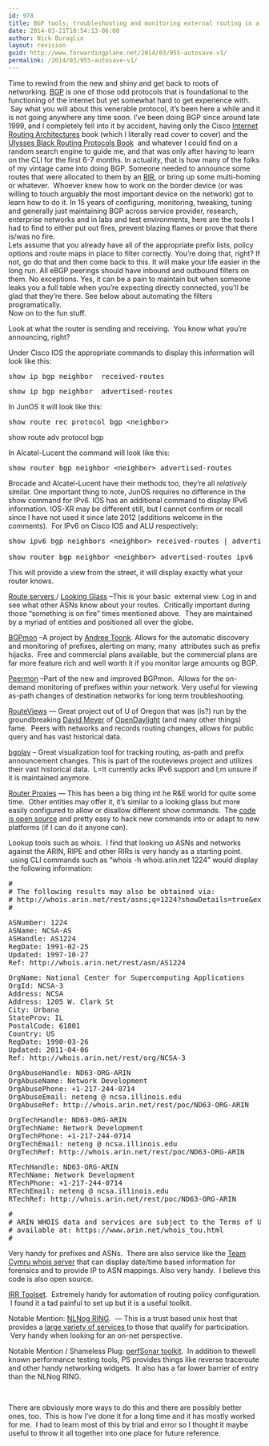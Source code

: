 ```yaml
---
id: 978
title: BGP tools; troubleshooting and monitoring external routing in a nutshell
date: 2014-03-21T10:54:13-06:00
author: Nick Buraglio
layout: revision
guid: http://www.forwardingplane.net/2014/03/955-autosave-v1/
permalink: /2014/03/955-autosave-v1/
---
```

Time to rewind from the new and shiny and get back to roots of networking. <a href="http://en.wikipedia.org/wiki/Border_Gateway_Protocol" target="_blank">BGP</a> is one of those odd protocols that is foundational to the functioning of the internet but yet somewhat hard to get experience with.  Say what you will about this venerable protocol, it&#8217;s been here a while and it is not going anywhere any time soon. I&#8217;ve been doing BGP since around late 1999, and I completely fell into it by accident, having only the Cisco <a href="http://www.amazon.com/Internet-Routing-Architectures-2nd-Edition/dp/157870233X" target="_blank">Internet Routing Architectures</a> book (which I literally read cover to cover) and the <a href="http://www.amazon.com/IP-Routing-Protocols-OSPF-Cisco/dp/0130142484/ref=la_B001HCXUMA_1_1?s=books&ie=UTF8&qid=1395373752&sr=1-1" target="_blank">Ulysses Black Routing Protocols Book</a>  and whatever I could find on a random search engine to guide me, and that was only after having to learn on the CLI for the first 6-7 months. In actuality, that is how many of the folks of my vintage came into doing BGP. Someone needed to announce some routes that were allocated to them by an <a href="https://www.arin.net/knowledge/rirs.html" target="_blank">RIR</a>, or bring up some multi-homing or whatever.  Whoever knew how to work on the border device (or was willing to touch arguably the most important device on the network) got to learn how to do it. In 15 years of configuring, monitoring, tweaking, tuning and generally just maintaining BGP across service provider, research, enterprise networks and in labs and test environments, here are the tools I had to find to either put out fires, prevent blazing flames or prove that there is/was no fire.  
Lets assume that you already have all of the appropriate prefix lists, policy options and route maps in place to filter correctly. You&#8217;re doing that, right? If not, go do that and then come back to this. It will make your life easier in the long run. All eBGP peerings should have inbound and outbound filters on them. No exceptions. Yes, it can be a pain to maintain but when someone leaks you a full table when you&#8217;re expecting directly connected, you&#8217;ll be glad that they&#8217;re there. See below about automating the filters programatically.  
Now on to the fun stuff.

Look at what the router is sending and receiving.  You know what you&#8217;re announcing, right?

Under Cisco IOS the appropriate commands to display this information will look like this:

<pre>show ip bgp neighbor  received-routes</pre>

<pre>show ip bgp neighbor  advertised-routes</pre>

In JunOS it will look like this:

<pre>show route rec protocol bgp &lt;neighbor&gt;</pre>

show route adv protocol bgp <neighbor>

In Alcatel-Lucent the command will look like this:

<pre>show router bgp neighbor &lt;neighbor&gt; advertised-routes</pre>

Brocade and Alcatel-Lucent have their methods too, they&#8217;re all _relatively_ similar. One important thing to note, JunOS requires no difference in the show command for IPv6. IOS has an additional command to display IPv6 information. IOS-XR may be different still, but I cannot confirm or recall since I have not used it since late 2012 (additions welcome in the comments).  For IPv6 on Cisco IOS and ALU respectively:

<pre>show ipv6 bgp neighbors &lt;neighbor&gt; received-routes | advertised-routes

show router bgp neighbor &lt;neighbor&gt; advertised-routes ipv6</pre>

This will provide a view from the street, it will display exactly what your router knows.

<a href="http://www.traceroute.org/#Route%20Servers" target="_blank">Route servers </a>/ <a href="http://www.bgp4.as/looking-glasses" target="_blank">Looking Glass</a> &#8211;This is your basic  external view. Log in and see what other ASNs know about your routes.  Critically important during those &#8220;something is on fire&#8221; times mentioned above.  They are maintained by a myriad of entities and positioned all over the globe.

<a href="http://www.bgpmon.org" target="_blank">BGPmon</a> &#8211;A project by <a href="https://twitter.com/atoonk" target="_blank">Andree Toonk</a>. Allows for the automatic discovery and monitoring of prefixes, alerting on many, many  attributes such as prefix hijacks.  Free and commercial plans available, but the commercial plans are far more feature rich and well worth it if you monitor large amounts og BGP.

<a href="https://www.bgpmon.net/new-version-of-bgpmon-net/" target="_blank">Peermon</a> &#8211;Part of the new and improved BGPmon.  Allows for the on-demand monitoring of prefixes within your network. Very useful for viewing as-path changes of destination networks for long term troubleshooting.

<a href="http://www.routeviews.org" target="_blank">RouteViews</a> &#8212; Great project out of U of Oregon that was (is?) run by the groundbreaking <a href="https://twitter.com/dmm613" target="_blank">David Meyer</a> of <a href="http://www.opendaylight.org/" target="_blank">OpenDaylight</a> (and many other things) fame.  Peers with networks and records routing changes, allows for public query and has vast historical data.

<a href="http://bgplay.routeviews.org/" target="_blank">bgplay</a> &#8211; Great visualization tool for tracking routing, as-path and prefix announcement changes. This is part of the routeviews project and utilizes their vast historical data.  L=It currently acks IPv6 support and I;m unsure if it is maintained anymore.

<a href="http://routerproxy.grnoc.iu.edu/internet2/" target="_blank">Router Proxies</a> &#8212; This has been a big thing int he R&E world for quite some time.  Other entities may offer it, it&#8217;s similar to a looking glass but more easily configured to allow or disallow different show commands.  The <a href="http://routerproxy.sourceforge.net/" target="_blank">code is open source</a> and pretty easy to hack new commands into or adapt to new platforms (if I can do it anyone can).

Lookup tools such as whois.  I find that looking uo ASNs and networks against the ARIN, RIPE and other RIRs is very handy as a starting point.  using CLI commands such as &#8220;whois -h whois.arin.net 1224&#8221; would display the following information:

<pre>#
# The following results may also be obtained via:
# http://whois.arin.net/rest/asns;q=1224?showDetails=true&ext=netref2
#</pre>

<pre>ASNumber: 1224
ASName: NCSA-AS
ASHandle: AS1224
RegDate: 1991-02-25
Updated: 1997-10-27
Ref: http://whois.arin.net/rest/asn/AS1224</pre>

<pre>OrgName: National Center for Supercomputing Applications
OrgId: NCSA-3
Address: NCSA
Address: 1205 W. Clark St
City: Urbana
StateProv: IL
PostalCode: 61801
Country: US
RegDate: 1990-03-26
Updated: 2011-04-06
Ref: http://whois.arin.net/rest/org/NCSA-3</pre>

<pre>OrgAbuseHandle: ND63-ORG-ARIN
OrgAbuseName: Network Development
OrgAbusePhone: +1-217-244-0714
OrgAbuseEmail: neteng @ ncsa.illinois.edu
OrgAbuseRef: http://whois.arin.net/rest/poc/ND63-ORG-ARIN</pre>

<pre>OrgTechHandle: ND63-ORG-ARIN
OrgTechName: Network Development
OrgTechPhone: +1-217-244-0714
OrgTechEmail: neteng @ ncsa.illinois.edu
OrgTechRef: http://whois.arin.net/rest/poc/ND63-ORG-ARIN</pre>

<pre>RTechHandle: ND63-ORG-ARIN
RTechName: Network Development
RTechPhone: +1-217-244-0714
RTechEmail: neteng @ ncsa.illinois.edu
RTechRef: http://whois.arin.net/rest/poc/ND63-ORG-ARIN</pre>

<pre>#
# ARIN WHOIS data and services are subject to the Terms of Use
# available at: https://www.arin.net/whois_tou.html
#</pre>

Very handy for prefixes and ASNs.  There are also service like the <a href="https://www.team-cymru.org/Services/ip-to-asn.html" target="_blank">Team Cymru whois server</a> that can display date/time based information for forensics and to provide IP to ASN mappings. Also very handy.  I believe this code is also open source.

<a href="http://irrtoolset.isc.org/" target="_blank">IRR Toolset</a>.  Extremely handy for automation of routing policy configuration.  I found it a tad painful to set up but it is a useful toolkit.

Notable Mention: <a href="https://ring.nlnog.net/" target="_blank">NLNog RING</a>.  &#8212; This is a trust based unix host that provides a <a href="https://ring.nlnog.net/toolbox/" target="_blank">large variety of services </a>to those that qualify for participation.  Very handy when looking for an on-net perspective.

Notable Mention / Shameless Plug: <a href="http://psps.perfsonar.net/toolkit/" target="_blank">perfSonar toolkit</a>.  In addition to thewell known performance testing tools, PS provides things like reverse traceroute and other handy networking widgets.  It also has a far lower barrier of entry than the NLNog RING.

&nbsp;

There are obviously more ways to do this and there are possibly better ones, too.  This is how I&#8217;ve done it for a long time and it has mostly worked for me.  I had to learn most of this by trial and error so I thought it maybe useful to throw it all together into one place for future reference.